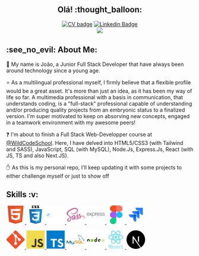 <!--
**joaoefmota/joaoefmota** is a ✨ _special_ ✨ repository because its `README.md` (this file) appears on your GitHub profile.

Here are some ideas to get you started:

- 🔭 I’m currently working on ...
- 🌱 I’m currently learning ...
- 👯 I’m looking to collaborate on ...
- 🤔 I’m looking for help with ...
- 💬 Ask me about ...
- 📫 How to reach me: ...
- 😄 Pronouns: ...
- ⚡ Fun fact: ...
-->
<!-- Header -->
<div id="header" align="center">
    <h2>Olá! :thought_balloon:</h2></div>
<!-- /Header -->
<div id="badges" align="center">
  <a href="https://www.canva.com/design/DAFW_UEc9tY/wNVf68Dv7MIGOHtpJ8Osuw/view?utm_content=DAFW_UEc9tY&utm_campaign=designshare&utm_medium=link&utm_source=publishsharelink" target="_blank" rel="noreferrer"><img src="https://img.shields.io/badge/CV-grey?style=for-the-badge&logo=canva&logoColor=white" alt="CV badge"/></a>
   <a href="https://www.linkedin.com/in/joaoefmota/" target="_blank" rel="noopener noreferrer"><img src="https://img.shields.io/badge/LinkedIn-blue?style=for-the-badge&logo=linkedin&logoColor=white" alt="Linkedin Badge"/></a>
</div>

<div id="codeImg" align="center">
  <a href="https://www.youtube.com/watch?v=xm3YgoEiEDc&embeds_euri=https%3A%2F%2Fwww.bing.com%2F&embeds_origin=https%3A%2F%2Fwww.bing.com&feature=emb_logo&ab_channel=10Hours" target="_blank" rel="noopener noreferrer"><img src="https://user-images.githubusercontent.com/107939073/211154731-89f0e4da-eacd-4621-aa4c-6d4efa7fa0ee.png"></a>
  </div>

<!-- About me section -->
<h2>:see_no_evil: About Me:</h2>

🔭 My name is João, a Junior Full Stack Developer that have always been around technology since a young age.

:star: As a multilingual professional myself, I firmly believe that a flexible profile would be a great asset. It's more than just an idea, as it has been my way of life so far. A multimedia professional with a basis in communication, that understands coding, is a "full-stack" professional capable of understanding and/or producing quality projects from an embryonic status to a finalized version. I'm super motivated to keep on absorving new concepts, engaged in a teamwork environment with my awesome peers!

:question: I'm about to finish a Full Stack Web-Developper course at <a href="https://github.com/WildCodeSchool">@WildCodeSchool</a>. Here, I have delved into HTML5/CSS3 (with Tailwind and SASS), JavaScript, SQL (with MySQL), Node.Js, Express.Js, React (with JS, TS and also Next.JS). 

:raised_hand: As this is my personal repo, I'll keep updating it with some projects to either challenge myself or just to show off 

<!-- /About me section -->

<!-- Skills section -->

<h2 align="left">Skills :v: </h2>
<p align="left"> 
<a href="https://en.wikipedia.org/wiki/HTML5" target="_blank" rel="noopener noreferrer"> <img src="https://raw.githubusercontent.com/devicons/devicon/1119b9f84c0290e0f0b38982099a2bd027a48bf1/icons/html5/html5-original.svg" alt="html5" width="50" height="50"/> </a> 
<a href="https://en.wikipedia.org/wiki/CSS#CSS_3" target="_blank" rel="noopener noreferrer"> <img src="https://raw.githubusercontent.com/devicons/devicon/master/icons/css3/css3-original-wordmark.svg" alt="css3" width="50" height="50"/> </a> 
<a href="https://en.wikipedia.org/wiki/Tailwind_CSS" target="_blank" rel="noopener noreferrer"> <img src="https://raw.githubusercontent.com/devicons/devicon/1119b9f84c0290e0f0b38982099a2bd027a48bf1/icons/tailwindcss/tailwindcss-original-wordmark.svg" alt="css3" width="50" height="50"/> </a> 
<a href="https://en.wikipedia.org/wiki/Sass_(stylesheet_language)" target="_blank" rel="noopener noreferrer"> <img src="https://raw.githubusercontent.com/devicons/devicon/1119b9f84c0290e0f0b38982099a2bd027a48bf1/icons/sass/sass-original.svg" alt="css3" width="50" height="50"/> </a>
<a href="https://expressjs.com" target="_blank" rel="noopener noreferrer"> <img src="https://raw.githubusercontent.com/devicons/devicon/master/icons/express/express-original-wordmark.svg" alt="expressjs" width="50" height="50"/> </a> 
<a href="https://en.wikipedia.org/wiki/Figma_(software)" target="_blank" rel="noopener noreferrer"> <img src="https://raw.githubusercontent.com/devicons/devicon/1119b9f84c0290e0f0b38982099a2bd027a48bf1/icons/figma/figma-original.svg" alt="figma" width="50" height="50"/> </a> 
<a href="https://en.wikipedia.org/wiki/Jira_(software)" target="_blank" rel="noopener noreferrer"> <img src="https://raw.githubusercontent.com/devicons/devicon/1119b9f84c0290e0f0b38982099a2bd027a48bf1/icons/jira/jira-original.svg" alt="jira" width="50" height="50"/> </a> 
</p>
<p align="left">
<a href="https://en.wikipedia.org/wiki/Git" target="_blank" rel="noreferrer"> <img src="https://raw.githubusercontent.com/devicons/devicon/1119b9f84c0290e0f0b38982099a2bd027a48bf1/icons/git/git-original.svg" alt="git" width="50" height="50"/> </a> 
<a href="https://en.wikipedia.org/wiki/JavaScript" target="_blank" rel="noreferrer"> <img src="https://raw.githubusercontent.com/devicons/devicon/master/icons/javascript/javascript-original.svg" alt="javascript" width="50" height="50"/> </a> 
<a href="https://en.wikipedia.org/wiki/TypeScript" target="_blank" rel="noreferrer"> <img src="https://raw.githubusercontent.com/devicons/devicon/1119b9f84c0290e0f0b38982099a2bd027a48bf1/icons/typescript/typescript-original.svg" alt="javascript" width="50" height="50"/> </a> 
<a href="https://en.wikipedia.org/wiki/MySQL" target="_blank" rel="noopener noreferrer"> <img src="https://raw.githubusercontent.com/devicons/devicon/master/icons/mysql/mysql-original-wordmark.svg" alt="mysql" width="50" height="50"/> </a> 
<a href="https://en.wikipedia.org/wiki/Nodejs" target="_blank" rel="noopener noreferrer"> <img src="https://raw.githubusercontent.com/devicons/devicon/master/icons/nodejs/nodejs-original-wordmark.svg" alt="nodejs" width="50" height="50"/> </a>
<a href="https://en.wikipedia.org/wiki/React_(JavaScript_library)" target="_blank" rel="noopener noreferrer"> <img src="https://raw.githubusercontent.com/devicons/devicon/master/icons/react/react-original-wordmark.svg" alt="react" width="50" height="50"/> </a> 
<a href="https://nextjs.org/learn/foundations/about-nextjs/what-is-nextjs" target="_blank" rel="noopener noreferrer"> <img src="https://raw.githubusercontent.com/devicons/devicon/1119b9f84c0290e0f0b38982099a2bd027a48bf1/icons/nextjs/nextjs-original.svg" alt="nextjs" width="50" height="50"/> </a> 

</p>

<!-- /Skills section -->
